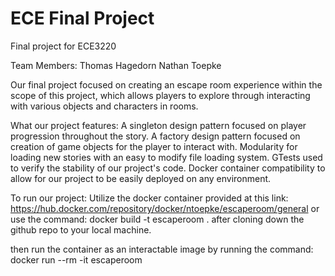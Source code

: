 # ECE Final Project
Final project for ECE3220

Team Members:
Thomas Hagedorn
Nathan Toepke

Our final project focused on creating an escape room experience within the scope of this project, which allows players
to explore through interacting with various objects and characters in rooms.

What our project features:
A singleton design pattern focused on player progression throughout the story.
A factory design pattern focused on creation of game objects for the player to interact with.
Modularity for loading new stories with an easy to modify file loading system.
GTests used to verify the stability of our project's code.
Docker container compatibility to allow for our project to be easily deployed on any environment.

To run our project: Utilize the docker container provided at this link: https://hub.docker.com/repository/docker/ntoepke/escaperoom/general
or use the command: docker build -t escaperoom .
after cloning down the github repo to your local machine.

then run the container as an interactable image
by running the command: docker run --rm -it escaperoom
